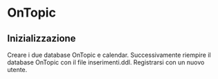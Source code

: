 # OnTopic

## Inizializzazione

Creare i due database OnTopic e calendar.
Successivamente riempire il database OnTopic con il file inserimenti.ddl.
Registrarsi con un nuovo utente.
